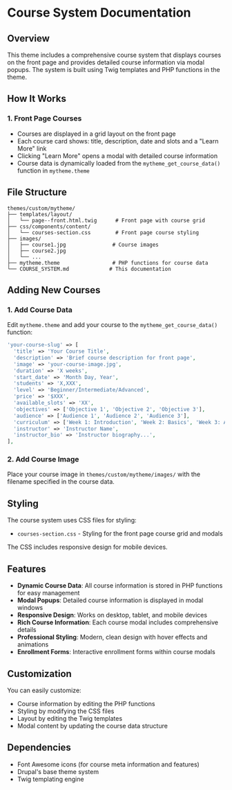 # Course System Documentation

## Overview
This theme includes a comprehensive course system that displays courses on the front page and provides detailed course information via modal popups. The system is built using Twig templates and PHP functions in the theme.

## How It Works

### 1. Front Page Courses
- Courses are displayed in a grid layout on the front page
- Each course card shows: title, description, date and slots and a "Learn More" link
- Clicking "Learn More" opens a modal with detailed course information
- Course data is dynamically loaded from the `mytheme_get_course_data()` function in `mytheme.theme`



## File Structure

```
themes/custom/mytheme/
├── templates/layout/
│   └── page--front.html.twig      # Front page with course grid
├── css/components/content/
│   └── courses-section.css        # Front page course styling
├── images/
│   ├── course1.jpg               # Course images
│   ├── course2.jpg
│   └── ...
├── mytheme.theme                 # PHP functions for course data
└── COURSE_SYSTEM.md             # This documentation
```

## Adding New Courses

### 1. Add Course Data
Edit `mytheme.theme` and add your course to the `mytheme_get_course_data()` function:

```php
'your-course-slug' => [
  'title' => 'Your Course Title',
  'description' => 'Brief course description for front page',
  'image' => 'your-course-image.jpg',
  'duration' => 'X weeks',
  'start_date' => 'Month Day, Year',
  'students' => 'X,XXX',
  'level' => 'Beginner/Intermediate/Advanced',
  'price' => '$XXX',
  'available_slots' => 'XX',
  'objectives' => ['Objective 1', 'Objective 2', 'Objective 3'],
  'audience' => ['Audience 1', 'Audience 2', 'Audience 3'],
  'curriculum' => ['Week 1: Introduction', 'Week 2: Basics', 'Week 3: Advanced'],
  'instructor' => 'Instructor Name',
  'instructor_bio' => 'Instructor biography...',
],
```

### 2. Add Course Image
Place your course image in `themes/custom/mytheme/images/` with the filename specified in the course data.

## Styling
The course system uses CSS files for styling:
- `courses-section.css` - Styling for the front page course grid and modals

The CSS includes responsive design for mobile devices.

## Features
- **Dynamic Course Data**: All course information is stored in PHP functions for easy management
- **Modal Popups**: Detailed course information is displayed in modal windows
- **Responsive Design**: Works on desktop, tablet, and mobile devices
- **Rich Course Information**: Each course modal includes comprehensive details
- **Professional Styling**: Modern, clean design with hover effects and animations
- **Enrollment Forms**: Interactive enrollment forms within course modals

## Customization
You can easily customize:
- Course information by editing the PHP functions
- Styling by modifying the CSS files
- Layout by editing the Twig templates
- Modal content by updating the course data structure

## Dependencies
- Font Awesome icons (for course meta information and features)
- Drupal's base theme system
- Twig templating engine 